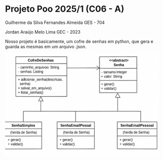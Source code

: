 # Projeto Poo 2025/1 (C06 - A)
Guilherme da Silva Fernandes Almeida GES - 704

Jordan Araújo Melo Lima GEC - 2023

Nosso projeto é basicamente, um cofre de senhas em python, que gera e guarda as mesmas em um arquivo .json.

![alt text](https://github.com/guialmm/projeto-poo/blob/main/POO/cd5906fe-6813-404e-ae10-64de0c161e86.png)
